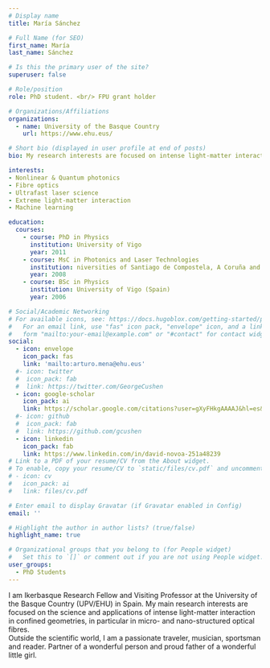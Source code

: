```yaml
---
# Display name
title: María Sánchez

# Full Name (for SEO)
first_name: María
last_name: Sánchez

# Is this the primary user of the site?
superuser: false

# Role/position
role: PhD student. <br/> FPU grant holder

# Organizations/Affiliations
organizations:
  - name: University of the Basque Country
    url: https://www.ehu.eus/

# Short bio (displayed in user profile at end of posts)
bio: My research interests are focused on intense light-matter interactions in guided geometries.

interests:
- Nonlinear & Quantum photonics
- Fibre optics
- Ultrafast laser science
- Extreme light-matter interaction
- Machine learning

education:
  courses:
    - course: PhD in Physics
      institution: University of Vigo
      year: 2011
    - course: MsC in Photonics and Laser Technologies
      institution: niversities of Santiago de Compostela, A Coruña and Vigo (Spain)
      year: 2008
    - course: BSc in Physics
      institution: University of Vigo (Spain)
      year: 2006

# Social/Academic Networking
# For available icons, see: https://docs.hugoblox.com/getting-started/page-builder/#icons
#   For an email link, use "fas" icon pack, "envelope" icon, and a link in the
#   form "mailto:your-email@example.com" or "#contact" for contact widget.
social:
  - icon: envelope
    icon_pack: fas
    link: 'mailto:arturo.mena@ehu.eus'
  #- icon: twitter
  #  icon_pack: fab
  #  link: https://twitter.com/GeorgeCushen
  - icon: google-scholar
    icon_pack: ai
    link: https://scholar.google.com/citations?user=gXyFHkgAAAAJ&hl=es&oi=ao
  #- icon: github
  #  icon_pack: fab
  #  link: https://github.com/gcushen
  - icon: linkedin
    icon_pack: fab
    link: https://www.linkedin.com/in/david-novoa-251a48239
# Link to a PDF of your resume/CV from the About widget.
# To enable, copy your resume/CV to `static/files/cv.pdf` and uncomment the lines below.
# - icon: cv
#   icon_pack: ai
#   link: files/cv.pdf

# Enter email to display Gravatar (if Gravatar enabled in Config)
email: ''

# Highlight the author in author lists? (true/false)
highlight_name: true

# Organizational groups that you belong to (for People widget)
#   Set this to `[]` or comment out if you are not using People widget.
user_groups:
  - PhD Students
---
```


I am Ikerbasque Research Fellow and Visiting Professor at the University of the Basque Country (UPV/EHU) in Spain. My main research interests are focused on the science and applications of intense light-matter interaction in confined geometries, in particular in micro- and nano-structured optical fibres.  
Outside the scientific world, I am a passionate traveler, musician, sportsman and reader. Partner of a wonderful person and proud father of a wonderful little girl.
